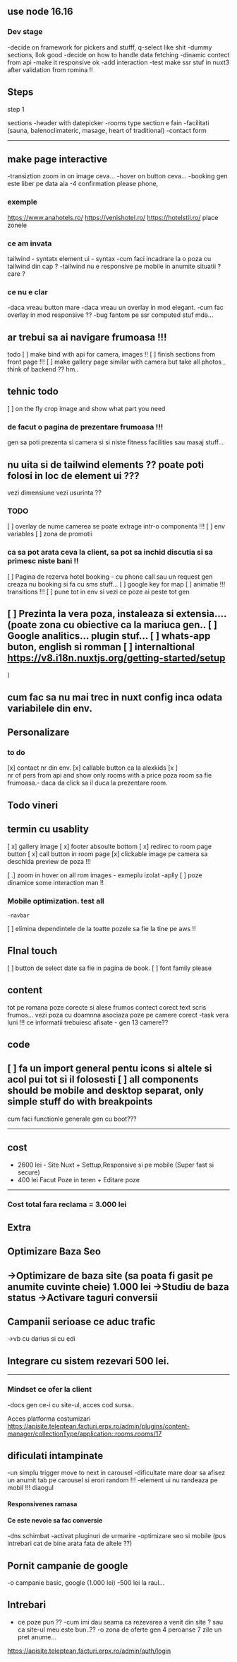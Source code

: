 ## use node 16.16

### Dev stage
-decide on framework for pickers and stufff, q-select like shit
-dummy sections, llok good
-decide on how to handle data fetching
-dinamic contect from api 
-make it responsive ok
-add interaction
-test make ssr stuf in nuxt3 after validation from romina !!

## Steps
step 1

sections
-header with datepicker
-rooms type section e fain
-facilitati (sauna, balenoclimateric, masage, heart of traditional)
-contact form

--------
## make page interactive
-transiztion zoom in on image ceva...
-hover on button ceva...
-booking gen este liber pe data aia
-4 confirmation please phone, 

### exemple

https://www.anahotels.ro/
https://venishotel.ro/
https://hotelstil.ro/
place zonele


### ce am invata

tailwind  - syntatx
element ui - syntax
-cum faci incadrare la o poza cu tailwind din cap ?
-tailwind nu e responsive pe mobile in anumite situatii ? care ?

### ce nu e clar
-daca vreau button mare
-daca vreau un overlay in mod elegant.
-cum fac overlay in mod responsive ??
-bug fantom pe ssr computed stuf mda...

## ar trebui sa ai navigare frumoasa !!!

todo
[ ] make bind with api for camera, images !!
[ ] finish sections from front page !!!
[ ] make gallery page similar with camera but take all photos , think of backend ?? hm..

## tehnic todo

[ ] on the fly crop image and show what part you need

### de facut o pagina de prezentare frumoasa !!!
gen sa poti prezenta si camera si si niste fitness facilities sau masaj stuff...

## nu uita si de tailwind elements ?? poate poti folosi in loc de element ui ???
vezi dimensiune
vezi usurinta ??

### TODO

[ ] overlay de nume camerea se poate extrage intr-o componenta !!!
[ ] env variables
[ ] zona de promotii


### ca sa pot arata ceva la client, sa pot sa inchid discutia si sa primesc niste bani !!

[ ] Pagina de rezerva hotel booking - cu phone call sau un request gen creaza nu booking si fa cu sms stuff...
[ ] google key for map
[ ] animatie !!! transitions !!!
[ ] pune tot in env si vezi ce poze ai peste tot gen

[ ] Prezinta la vera poza, instaleaza si extensia....(poate zona cu obiective ca la mariuca gen..
[ ]  Google analitics... plugin stuf...
[ ] whats-app buton, english si romman
[ ] internaltional
https://v8.i18n.nuxtjs.org/getting-started/setup
----

)

cum fac sa nu mai trec in nuxt config inca odata variabilele din env.
----

## Personalizare

###


### to do 
[x] contact nr din env.
[x] callable button ca la alexkids
[x ]  
nr of pers from api and 
show only rooms with a price
poza room sa fie frumoasa.- daca da click sa il duca la prezentare room.

## Todo vineri
## termin cu usablity
[ x] gallery image
[ x] footer absoulte bottom
[ x] redirec to room page button
[ x] call button in room page
[x] clickable image pe camera sa deschida preview de poza !!!


[ .] zoom in hover on all rom images
    - exmeplu izolat
    -aplly
[ ] poze dinamice some interaction man !!

### Mobile optimization. test all
    -navbar


[ ] elimina dependintele de la toatte pozele sa fie la tine pe aws !!
## FInal touch
[ ] button de select date sa fie in pagina de book.
[ ] font family please

## content
tot pe romana
poze corecte si alese frumos
contect corect text scris frumos...
vezi poza cu doamnna
asociaza poze pe camere corect -task vera luni !!!
ce informatii trebuiesc afisate - gen 13 camere??

## code
[ ] fa un import general pentu icons si altele si acol pui tot si il folosesti
[ ] all components should be mobile and desktop separat, only simple stuff do with breakpoints
---
cum faci functionle generale gen cu boot???



-----
## cost
- 2600 lei - Site Nuxt + Settup,Responsive si pe mobile (Super fast si secure)
- 400 lei Facut Poze in teren + Editare poze
-----
### Cost total fara reclama = 3.000 lei

## Extra
## Optimizare Baza Seo
->Optimizare de baza site (sa poata fi gasit pe anumite cuvinte cheie)
 1.000 lei 
 ->Studiu de baza status
 ->Activare taguri conversii
 ------

## Campanii serioase ce aduc trafic
->vb cu darius si cu edi

## Integrare cu sistem rezevari 500 lei.
------


### Mindset ce ofer la client 
-docs gen ce-i cu site-ul, acces cod sursa..

Acces platforma costumizari
https://apisite.teleptean.facturi.erpx.ro/admin/plugins/content-manager/collectionType/application::rooms.rooms/17


## dificulati intampinate
-un simplu trigger move to next in carousel
-dificultate mare doar sa afisez un anumit tab pe carousel si erori random !!!
-element ui nu randeaza pe mobil !!! diaogul

#### Responsivenes ramasa



#### Ce este nevoie sa fac conversie

-dns schimbat
-activat pluginuri de urmarire
-optimizare seo si mobile (pus intrebari cat de bine arata fata de altele ??)


## Pornit campanie de google
-o campanie basic, google (1.000 lei)
-500 lei la raul...



## Intrebari 
- ce poze pun ??
-cum imi dau seama ca rezevarea a venit din site ? sau ca site-ul meu este bun..??
-o zona de oferte gen 4 peroanse 7 zile un pret anume...


https://apisite.teleptean.facturi.erpx.ro/admin/auth/login